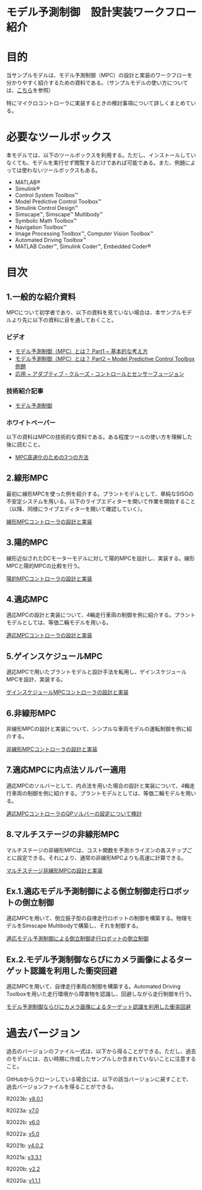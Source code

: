
# モデル予測制御　設計実装ワークフロー紹介
# 目的

当サンプルモデルは、モデル予測制御（MPC）の設計と実装のワークフローを分かりやすく紹介するための資料である。（サンプルモデルの使い方については、[こちら](https://github.com/mathworks/mpc_implementation_example/blob/master/MPC_imple_PJ_%E8%AA%AC%E6%98%8E%E8%B3%87%E6%96%99.pdf)を参照）


特にマイクロコントローラに実装するときの検討事項について詳しくまとめている。

# 必要なツールボックス

本モデルでは、以下のツールボックスを利用する。ただし、インストールしていなくても、モデルを実行せず閲覧するだけであれば可能である。また、例題によっては使わないツールボックスもある。

-  MATLAB® 
-  Simulink® 
-  Control System Toolbox™ 
-  Model Predictive Control Toolbox™ 
-  Simulink Control Design™ 
-  Simscape™, Simscape™ Multibody™ 
-  Symbolic Math Toolbox™ 
-  Navigation Toolbox™ 
-  Image Processing Toolbox™, Computer Vision Toolbox™ 
-  Automated Driving Toolbox™ 
-  MATLAB Coder™, Simulink Coder™, Embedded Coder® 
# 目次
## 1.一般的な紹介資料

MPCについて初学者であり、以下の資料を見ていない場合は、本サンプルモデルより先に以下の資料に目を通しておくこと。

### ビデオ
-  [モデル予測制御（MPC）とは？ Part1 ~ 基本的な考え方](https://www.youtube.com/watch?v=i68MkFz9L38) 
-  [モデル予測制御（MPC）とは？ Part2 ~ Model Predictive Control Toolbox例題](https://www.youtube.com/watch?v=47LzXHOXwtU) 
-  [応用 ~ アダプティブ・クルーズ・コントロールとセンサーフュージョン](https://www.youtube.com/watch?v=Nb3aTJ8Wgk8) 
### 技術紹介記事
-  [モデル予測制御](https://jp.mathworks.com/discovery/model-predictive-control.html) 
### ホワイトペーパー

以下の資料はMPCの技術的な資料である。ある程度ツールの使い方を理解した後に読むこと。

-  [MPC高速化のための3つの方法](https://www.mathworks.com/content/dam/mathworks/white-paper/jp-3-ways-to-speed-up-model-predictive-controllers.pdf) 
## 2.線形MPC

最初に線形MPCを使った例を紹介する。プラントモデルとして、単純なSISOの不安定システムを用いる。以下のライブエディターを開いて作業を開始すること（以降、同様にライブエディターを開いて確認していく）。


[線形MPCコントローラの設計と実装](../Linear/Linear_MPC_Design_md.md)

## 3.陽的MPC

線形近似されたDCモーターモデルに対して陽的MPCを設計し、実装する。線形MPCと陽的MPCの比較を行う。


[陽的MPCコントローラの設計と実装](../Explicit/Explicit_MPC_Design_md.md)

## 4.適応MPC

適応MPCの設計と実装について、4輪走行車両の制御を例に紹介する。プラントモデルとしては、等価二輪モデルを用いる。


[適応MPCコントローラの設計と実装](../Adaptive/Adaptive_MPC_Design_md.md)

## 5.ゲインスケジュールMPC

適応MPCで用いたプラントモデルと設計手法を転用し、ゲインスケジュールMPCを設計、実装する。


[ゲインスケジュールMPCコントローラの設計と実装](../Multiple/Multiple_MPC_Design_md.md)

## 6.非線形MPC

非線形MPCの設計と実装について、シンプルな車両モデルの運転制御を例に紹介する。


[非線形MPCコントローラの設計と実装](../Nonlinear/Nonlinear_MPC_design_md.md)

## 7.適応MPCに内点法ソルバー適用

適応MPCのソルバーとして、内点法を用いた場合の設計と実装について、4輪走行車両の制御を例に紹介する。プラントモデルとしては、等価二輪モデルを用いる。


[適応MPCコントローラのQPソルバーの設定について検討](../Adaptive/Adaptive_MPC_QP_investigation_md.md)

## 8.マルチステージの非線形MPC

マルチステージの非線形MPCは、コスト関数を予測ホライズンの各ステップごとに設定できる。それにより、通常の非線形MPCよりも高速に計算できる。


[マルチステージ非線形MPCの設計と実装](../Nonlinear/Nonlinear_MultiStage_MPC_design_md.md)

## Ex.1.適応モデル予測制御による倒立制御走行ロボットの倒立制御

適応MPCを用いて、倒立振子型の自律走行ロボットの制御を構築する。物理モデルをSimscape Multibodyで構築し、それを制御する。


[適応モデル予測制御による倒立制御走行ロボットの倒立制御](../InvertedPendulumRobot/InvertedPendulumRobot_design_md.md)

## Ex.2.モデル予測制御ならびにカメラ画像によるターゲット認識を利用した衝突回避

適応MPCを用いて、自律走行車両の制御を構築する。Automated Driving Toolboxを用いた走行環境から障害物を認識し、回避しながら走行制御を行う。


[モデル予測制御ならびにカメラ画像によるターゲット認識を利用した衝突回避](../obstacleAvoid/liveScriptForObstacleAvoid_md.md)

# 過去バージョン

過去のバージョンのファイル一式は、以下から得ることができる。ただし、過去のモデルには、古い時期に作成したサンプルしか含まれていないことに注意すること。


GitHubからクローンしている場合には、以下の該当バージョンに戻すことで、過去バージョンファイルを得ることができる。


R2023b: [v8.0.1](https://github.com/mathworks/mpc_implementation_example/archive/refs/tags/v8.0.1.zip)


R2023a: [v7.0](https://github.com/mathworks/mpc_implementation_example/archive/refs/tags/v7.0.zip)


R2022b: [v6.0](https://github.com/mathworks/mpc_implementation_example/archive/refs/tags/v6.0.zip)


R2022a: [v5.0](https://github.com/mathworks/mpc_implementation_example/archive/refs/tags/v5.0.zip)


R2021b: [v4.0.2](https://github.com/mathworks/mpc_implementation_example/archive/refs/tags/v4.0.2.zip)


R2021a: [v3.3.1](https://github.com/mathworks/mpc_implementation_example/archive/refs/tags/v3.3.1.zip)


R2020b: [v2.2](https://github.com/mathworks/mpc_implementation_example/archive/refs/tags/v2.2.zip)


R2020a: [v1.1.1](https://github.com/mathworks/mpc_implementation_example/archive/refs/tags/v1.1.1.zip)


